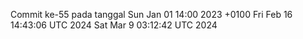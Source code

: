 Commit ke-55 pada tanggal Sun Jan 01 14:00 2023 +0100
Fri Feb 16 14:43:06 UTC 2024
Sat Mar  9 03:12:42 UTC 2024
